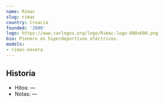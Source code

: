 ```yaml
---
name: Rimac
slug: rimac
country: Croacia
founded: '2009'
logo: https://www.carlogos.org/logo/Rimac-logo-800x600.png
bio: Pionero en hiperdeportivos eléctricos.
models:
- rimac-nevera
---
```


## Historia

- Hitos: —
- Notas: —

